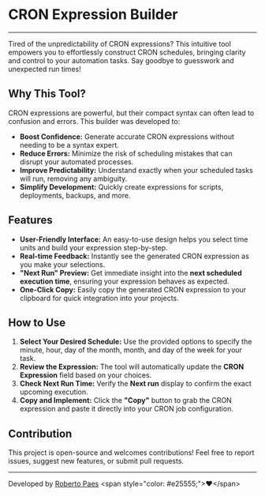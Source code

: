# CRON Expression Builder

-----

Tired of the unpredictability of CRON expressions? This intuitive tool empowers you to effortlessly construct CRON schedules, bringing clarity and control to your automation tasks. Say goodbye to guesswork and unexpected run times\!

## Why This Tool?

CRON expressions are powerful, but their compact syntax can often lead to confusion and errors. This builder was developed to:

  * **Boost Confidence:** Generate accurate CRON expressions without needing to be a syntax expert.
  * **Reduce Errors:** Minimize the risk of scheduling mistakes that can disrupt your automated processes.
  * **Improve Predictability:** Understand exactly when your scheduled tasks will run, removing any ambiguity.
  * **Simplify Development:** Quickly create expressions for scripts, deployments, backups, and more.

## Features

  * **User-Friendly Interface:** An easy-to-use design helps you select time units and build your expression step-by-step.
  * **Real-time Feedback:** Instantly see the generated CRON expression as you make your selections.
  * **"Next Run" Preview:** Get immediate insight into the **next scheduled execution time**, ensuring your expression behaves as expected.
  * **One-Click Copy:** Easily copy the generated CRON expression to your clipboard for quick integration into your projects.

## How to Use

1.  **Select Your Desired Schedule:** Use the provided options to specify the minute, hour, day of the month, month, and day of the week for your task.
2.  **Review the Expression:** The tool will automatically update the **CRON Expression** field based on your choices.
3.  **Check Next Run Time:** Verify the **Next run** display to confirm the exact upcoming execution.
4.  **Copy and Implement:** Click the **"Copy"** button to grab the CRON expression and paste it directly into your CRON job configuration.

## Contribution

This project is open-source and welcomes contributions\! Feel free to report issues, suggest new features, or submit pull requests.

-----

Developed by [Roberto Paes](https://robertocpaes.dev) \<span style="color: \#e25555;"\>♥\</span\>